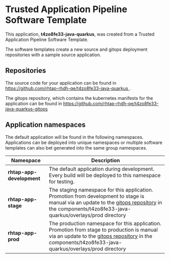 # Trusted Application Pipeline Software Template

This application, **t4zo8fe33-java-quarkus**, was created from a Trusted Application Pipeline Software Template.

The software templates create a new source and gitops deployment repositories with a sample source application. 

## Repositories

The source code for your application can be found in [https://github.com/rhtap-rhdh-qe/t4zo8fe33-java-quarkus ](https://github.com/rhtap-rhdh-qe/t4zo8fe33-java-quarkus ).
 
The gitops repository, which contains the kubernetes manifests for the application can be found in 
[https://github.com/rhtap-rhdh-qe/t4zo8fe33-java-quarkus-gitops ](https://github.com/rhtap-rhdh-qe/t4zo8fe33-java-quarkus-gitops ) 

## Application namespaces 

The default application will be found in the following namespaces. Applications can be deployed into unique namespaces or multiple software templates can also bet generated into the same group namespaces.  

|  Namespace   |  Description   |  
| -------- | -------- |   
| **rhtap-app-development** | The default application during development. Every build will be deployed to this namespace for testing. | 
| **rhtap-app-stage** | The staging namespace for this application. Promotion from development to stage is manual via an update to the [gitops repository](https://github.com/rhtap-rhdh-qe/t4zo8fe33-java-quarkus-gitops ) in the components/t4zo8fe33-java-quarkus/overlays/prod directory |  
| **rhtap-app-prod** | The production namespace for this application. Promotion from stage to production is manual via an update to the [gitops repository](https://github.com/rhtap-rhdh-qe/t4zo8fe33-java-quarkus-gitops ) in the components/t4zo8fe33-java-quarkus/overlays/prod directory | 